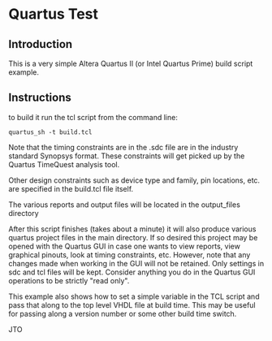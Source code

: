 # Quartus Test

## Introduction

This is a very simple Altera Quartus II (or Intel Quartus Prime) build script example.

## Instructions

to build it run the tcl script from the command line:

    quartus_sh -t build.tcl

Note that the timing constraints are in the .sdc file are in the industry standard Synopsys format. These constraints will get picked up by the Quartus TimeQuest analysis tool.

Other design constraints such as device type and family, pin locations, etc. are specified in the build.tcl file itself.

The various reports and output files will be located in the output_files directory

After this script finishes (takes about a minute) it will also produce various quartus project files in the main directory. If so desired this project may be opened with the Quartus GUI in case one wants to view reports, view graphical pinouts, look at timing constraints, etc. However, note that any changes made when working in the GUI will not be retained. Only settings in sdc and tcl files will be kept. Consider anything you do in the Quartus GUI operations to be strictly "read only".

This example also shows how to set a simple variable in the TCL script and pass that along to the top level VHDL file at build time. This may be useful for passing along a version number or some other build time switch.

JTO

